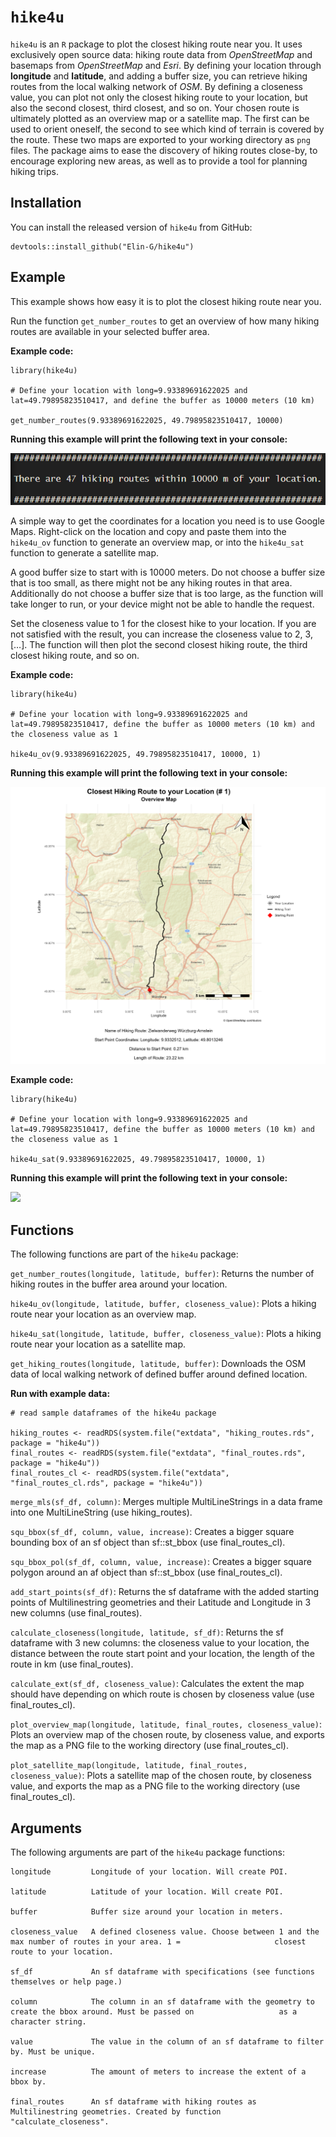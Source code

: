 # `hike4u`

<!-- README.md is generated from README.Rmd. Please edit that file -->

`hike4u` is an `R` package to plot the closest hiking route near you. It
uses exclusively open source data: hiking route data from
*OpenStreetMap* and basemaps from *OpenStreetMap* and *Esri*. By
defining your location through **longitude** and **latitude**, and
adding a buffer size, you can retrieve hiking routes from the local
walking network of *OSM*. By defining a closeness value, you can plot
not only the closest hiking route to your location, but also the second
closest, third closest, and so on. Your chosen route is ultimately
plotted as an overview map or a satellite map. The first can be used to
orient oneself, the second to see which kind of terrain is covered by
the route. These two maps are exported to your working directory as
`png` files. The package aims to ease the discovery of hiking routes
close-by, to encourage exploring new areas, as well as to provide a tool
for planning hiking trips.

## Installation

You can install the released version of `hike4u` from GitHub:

    devtools::install_github("Elin-G/hike4u")

## Example

This example shows how easy it is to plot the closest hiking route near
you.

Run the function `get_number_routes` to get an overview of how many
hiking routes are available in your selected buffer area.

**Example code:**

    library(hike4u)

    # Define your location with long=9.93389691622025 and lat=49.79895823510417, and define the buffer as 10000 meters (10 km)

    get_number_routes(9.93389691622025, 49.79895823510417, 10000)

**Running this example will print the following text in your console:**

![](Images/get_number_routes.png)

A simple way to get the coordinates for a location you need is to use
Google Maps. Right-click on the location and copy and paste them into
the `hike4u_ov` function to generate an overview map, or into the
`hike4u_sat` function to generate a satellite map.

A good buffer size to start with is 10000 meters. Do not choose a buffer
size that is too small, as there might not be any hiking routes in that
area. Additionally do not choose a buffer size that is too large, as the
function will take longer to run, or your device might not be able to
handle the request.

Set the closeness value to 1 for the closest hike to your location. If
you are not satisfied with the result, you can increase the closeness
value to 2, 3, \[…\]. The function will then plot the second closest
hiking route, the third closest hiking route, and so on.

**Example code:**

    library(hike4u)

    # Define your location with long=9.93389691622025 and lat=49.79895823510417, define the buffer as 10000 meters (10 km) and the closeness value as 1

    hike4u_ov(9.93389691622025, 49.79895823510417, 10000, 1)

**Running this example will print the following text in your console:**

![](Images/closest_route_nr_1_overview_map.png)

**Example code:**

    library(hike4u)

    # Define your location with long=9.93389691622025 and lat=49.79895823510417, define the buffer as 10000 meters (10 km) and the closeness value as 1

    hike4u_sat(9.93389691622025, 49.79895823510417, 10000, 1)

**Running this example will print the following text in your console:**

![](Images/closest_route_nr_1_satellite_map.png)

## Functions

The following functions are part of the `hike4u` package:

`get_number_routes(longitude, latitude, buffer)`: Returns the number of
hiking routes in the buffer area around your location.

`hike4u_ov(longitude, latitude, buffer, closeness_value)`: Plots a
hiking route near your location as an overview map.

`hike4u_sat(longitude, latitude, buffer, closeness_value)`: Plots a
hiking route near your location as a satellite map.

`get_hiking_routes(longitude, latitude, buffer)`: Downloads the OSM data
of local walking network of defined buffer around defined location.

**Run with example data:**

    # read sample dataframes of the hike4u package

    hiking_routes <- readRDS(system.file("extdata", "hiking_routes.rds", package = "hike4u"))
    final_routes <- readRDS(system.file("extdata", "final_routes.rds", package = "hike4u"))
    final_routes_cl <- readRDS(system.file("extdata", "final_routes_cl.rds", package = "hike4u"))

`merge_mls(sf_df, column)`: Merges multiple MultiLineStrings in a data
frame into one MultiLineString (use hiking\_routes).

`squ_bbox(sf_df, column, value, increase)`: Creates a bigger square
bounding box of an sf object than sf::st\_bbox (use final\_routes\_cl).

`squ_bbox_pol(sf_df, column, value, increase)`: Creates a bigger square
polygon around an af object than sf::st\_bbox (use final\_routes\_cl).

`add_start_points(sf_df)`: Returns the sf dataframe with the added
starting points of Multilinestring geometries and their Latitude and
Longitude in 3 new columns (use final\_routes).

`calculate_closeness(longitude, latitude, sf_df)`: Returns the sf
dataframe with 3 new columns: the closeness value to your location, the
distance between the route start point and your location, the length of
the route in km (use final\_routes).

`calculate_ext(sf_df, closeness_value)`: Calculates the extent the map
should have depending on which route is chosen by closeness value (use
final\_routes\_cl).

`plot_overview_map(longitude, latitude, final_routes, closeness_value)`:
Plots an overview map of the chosen route, by closeness value, and
exports the map as a PNG file to the working directory (use
final\_routes\_cl).

`plot_satellite_map(longitude, latitude, final_routes, closeness_value)`:
Plots a satellite map of the chosen route, by closeness value, and
exports the map as a PNG file to the working directory (use
final\_routes\_cl).

## Arguments

The following arguments are part of the `hike4u` package functions:

    longitude         Longitude of your location. Will create POI.

    latitude          Latitude of your location. Will create POI.

    buffer            Buffer size around your location in meters.

    closeness_value   A defined closeness value. Choose between 1 and the max number of routes in your area. 1 =                     closest route to your location.

    sf_df             An sf dataframe with specifications (see functions themselves or help page.)

    column            The column in an sf dataframe with the geometry to create the bbox around. Must be passed on                   as a character string.

    value             The value in the column of an sf dataframe to filter by. Must be unique.

    increase          The amount of meters to increase the extent of a bbox by.

    final_routes      An sf dataframe with hiking routes as Multilinestring geometries. Created by function                          "calculate_closeness".
